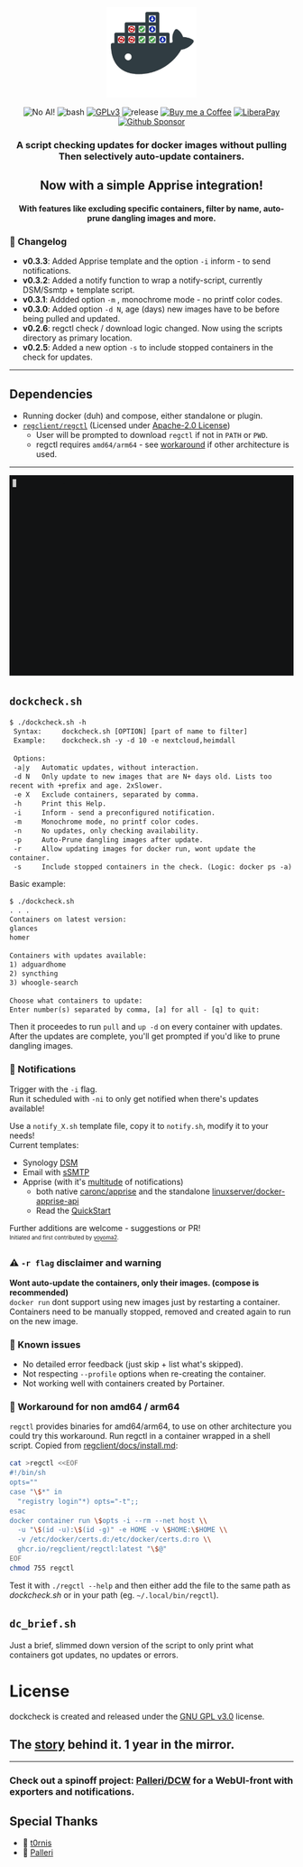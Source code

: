 <p align="center">
  <img src="extras/dockcheck_logo_by_booYah187.png" width="160" title="dockcheck">
</p>
<p align="center"> 
  <img src="https://img.shields.io/badge/coded%20by%20Human-100%25-yellow?style=flat-square" alt="No AI!">
  <img src="https://img.shields.io/badge/bash-4.3-green?style=flat-square&logo=gnubash" alt="bash">
  <a href="https://www.gnu.org/licenses/gpl-3.0.html"><img src="https://img.shields.io/badge/license-GPLv3-red?style=flat-square" alt="GPLv3"></a>
  <img src="https://img.shields.io/github/v/tag/mag37/dockcheck?style=flat-square&label=release" alt="release">
  <a href="https://ko-fi.com/mag37"><img src="https://img.shields.io/badge/-Ko--fi-grey?style=flat-square&logo=Ko-fi" alt="Buy me a Coffee"></a>
  <a href="https://liberapay.com/user-bin-rob/donate"><img src="https://img.shields.io/badge/-LiberaPay-grey?style=flat-square&logo=liberapay" alt="LiberaPay"></a>
  <a href="https://github.com/sponsors/mag37"><img src="https://img.shields.io/badge/-Sponsor-grey?style=flat-square&logo=github" alt="Github Sponsor"></a>
</p>

<h3 align="center">A script checking updates for docker images <b>without pulling</b><br>Then selectively auto-update containers.</h3>
<h2 align="center">Now with a simple Apprise integration!</h2>
<h4 align="center">With features like excluding specific containers, filter by name, auto-prune dangling images and more.</h4>


### :bell: Changelog
- **v0.3.3**: Added Apprise template and the option `-i` inform - to send notifications.
- **v0.3.2**: Added a notify function to wrap a notify-script, currently DSM/Ssmtp + template script.
- **v0.3.1**: Addded option `-m` , monochrome mode - no printf color codes.
- **v0.3.0**: Added option `-d N`, age (days) new images have to be before being pulled and updated.
- **v0.2.6**: regctl check / download logic changed. Now using the scripts directory as primary location.
- **v0.2.5**: Added a new option `-s` to include stopped containers in the check for updates.
___

## Dependencies
- Running docker (duh) and compose, either standalone or plugin.   
- [`regclient/regctl`](https://github.com/regclient/regclient) (Licensed under [Apache-2.0 License](http://www.apache.org/licenses/LICENSE-2.0))   
  - User will be prompted to download `regctl` if not in `PATH` or `PWD`.   
  - regctl requires `amd64/arm64` - see [workaround](#workaround-for-non-amd64--arm64) if other architecture is used.
___


![](extras/example.gif)

## `dockcheck.sh`
```
$ ./dockcheck.sh -h
 Syntax:     dockcheck.sh [OPTION] [part of name to filter]
 Example:    dockcheck.sh -y -d 10 -e nextcloud,heimdall
 
 Options:
 -a|y   Automatic updates, without interaction.
 -d N   Only update to new images that are N+ days old. Lists too recent with +prefix and age. 2xSlower.
 -e X   Exclude containers, separated by comma.
 -h     Print this Help.
 -i     Inform - send a preconfigured notification.
 -m     Monochrome mode, no printf color codes.
 -n     No updates, only checking availability.
 -p     Auto-Prune dangling images after update.
 -r     Allow updating images for docker run, wont update the container.
 -s     Include stopped containers in the check. (Logic: docker ps -a)
```

Basic example:
```
$ ./dockcheck.sh
. . .
Containers on latest version:
glances
homer

Containers with updates available:
1) adguardhome
2) syncthing
3) whoogle-search

Choose what containers to update:
Enter number(s) separated by comma, [a] for all - [q] to quit:
```
Then it proceedes to run `pull` and `up -d` on every container with updates.   
After the updates are complete, you'll get prompted if you'd like to prune dangling images.

### :loudspeaker: Notifications
Trigger with the `-i` flag.   
Run it scheduled with `-ni` to only get notified when there's updates available!  

Use a `notify_X.sh` template file, copy it to `notify.sh`, modify it to your needs!   
Current templates:
- Synology [DSM](https://www.synology.com/en-global/dsm)
- Email with [sSMTP](https://wiki.debian.org/sSMTP)  
- Apprise (with it's [multitude](https://github.com/caronc/apprise#supported-notifications) of notifications)
  - both native [caronc/apprise](https://github.com/caronc/apprise) and the standalone [linuxserver/docker-apprise-api](https://github.com/linuxserver/docker-apprise-api)
  - Read the [QuickStart](extras/apprise_quickstart.md)

Further additions are welcome - suggestions or PR!   
<sub><sup>Initiated and first contributed by [yoyoma2](https://github.com/yoyoma2).</sup></sub>  


### :warning: `-r flag` disclaimer and warning
**Wont auto-update the containers, only their images. (compose is recommended)**   
`docker run` dont support using new images just by restarting a container.  
Containers need to be manually stopped, removed and created again to run on the new image.

### :hammer: Known issues
- No detailed error feedback (just skip + list what's skipped).
- Not respecting `--profile` options when re-creating the container.
- Not working well with containers created by Portainer.

### :roller_coaster: Workaround for non **amd64** / **arm64**
`regctl` provides binaries for amd64/arm64, to use on other architecture you could try this workaround.
Run regctl in a container wrapped in a shell script. Copied from [regclient/docs/install.md](https://github.com/regclient/regclient/blob/main/docs/install.md):

```sh
cat >regctl <<EOF
#!/bin/sh
opts=""
case "\$*" in
  "registry login"*) opts="-t";;
esac
docker container run \$opts -i --rm --net host \\
  -u "\$(id -u):\$(id -g)" -e HOME -v \$HOME:\$HOME \\
  -v /etc/docker/certs.d:/etc/docker/certs.d:ro \\
  ghcr.io/regclient/regctl:latest "\$@"
EOF
chmod 755 regctl
```
Test it with `./regctl --help` and then either add the file to the same path as *dockcheck.sh* or in your path (eg. `~/.local/bin/regctl`).


## `dc_brief.sh`
Just a brief, slimmed down version of the script to only print what containers got updates, no updates or errors.

# License
dockcheck is created and released under the [GNU GPL v3.0](https://www.gnu.org/licenses/gpl-3.0-standalone.html) license.

## The [story](https://mag37.org/posts/project_dockcheck/) behind it. 1 year in the mirror.

___

### Check out a spinoff project: [Palleri/DCW](https://github.com/Palleri/DCW) for a WebUI-front with exporters and notifications.

## Special Thanks
- :bison: [t0rnis](https://github.com/t0rnis)   
- :leopard: [Palleri](https://github.com/Palleri)
